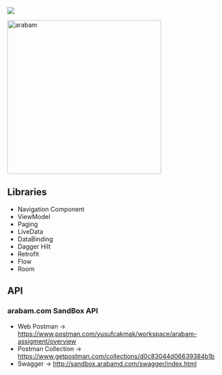 
<a href="https://play.google.com/store/apps/details?id=com.dogan.arabam&hl=tr"><img src="https://arbimg1.mncdn.com/assets/dist/img/tek-tur-large.gif"/>
</a>

<img src="screenshots/arabam.gif" alt="arabam" width="350"/>

## Libraries 

* Navigation Component
* ViewModel
* Paging
* LiveData
* DataBinding
* Dagger Hilt
* Retrofit
* Flow 
* Room

## API

### arabam.com SandBox API ###

* Web Postman -> https://www.postman.com/yusufcakmak/workspace/arabam-assigment/overview
* Postman Collection -> https://www.getpostman.com/collections/d0c83044d06639384b1b
* Swagger -> http://sandbox.arabamd.com/swagger/index.html



